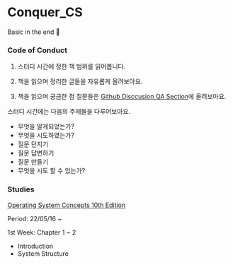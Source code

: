 # Conquer_CS
Basic in the end 🤝


### Code of Conduct

1. 스터디 시간에 정한 책 범위를 읽어봅니다.

2. 책을 읽으며 정리한 글들을 자유롭게 올려보아요.

3. 책을 읽으며 궁금한 점 질문들은 [Github Disccusion QA Section](https://github.com/fuggedaboutit/Conquer_CS/discussions/categories/q-a)에 올려보아요.

스터디 시간에는 다음의 주제들을 다루어보아요.
- 무엇을 알게되었는가?
- 무엇을 시도하였는가?
- 질문 던지기
- 질문 답변하기
- 질문 만들기
- 무엇을 시도 할 수 있는가?

### Studies

[Operating System Concepts 10th Edition](https://www.goodreads.com/book/show/49015949-operating-system-concepts-10th-edition)

Period: 22/05/16 ~ 

1st Week: Chapter 1 ~ 2
- Introduction
- System Structure